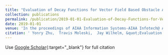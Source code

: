 ```yaml
---
title: "Evaluation of Decay Functions for Vector Field Based Obstacle Avoidance"
collection: publications
permalink: /publication/2019-01-01-Evaluation-of-Decay-Functions-for-Vector-Field-Based-Obstacle-Avoidance
date: 2019-01-01
venue: 'In the proceedings of AIAA Information Systems-AIAA Infotech@ Aerospace'
citation: ' Yonry Zhu,  Travis Moleski,  Jay Wilhelm, &quot;Evaluation of Decay Functions for Vector Field Based Obstacle Avoidance.&quot; In the proceedings of AIAA Information Systems-AIAA Infotech@ Aerospace, 2019.'
---
```

Use [Google Scholar](https://scholar.google.com/scholar?q=Evaluation+of+Decay+Functions+for+Vector+Field+Based+Obstacle+Avoidance){:target="_blank"} for full citation